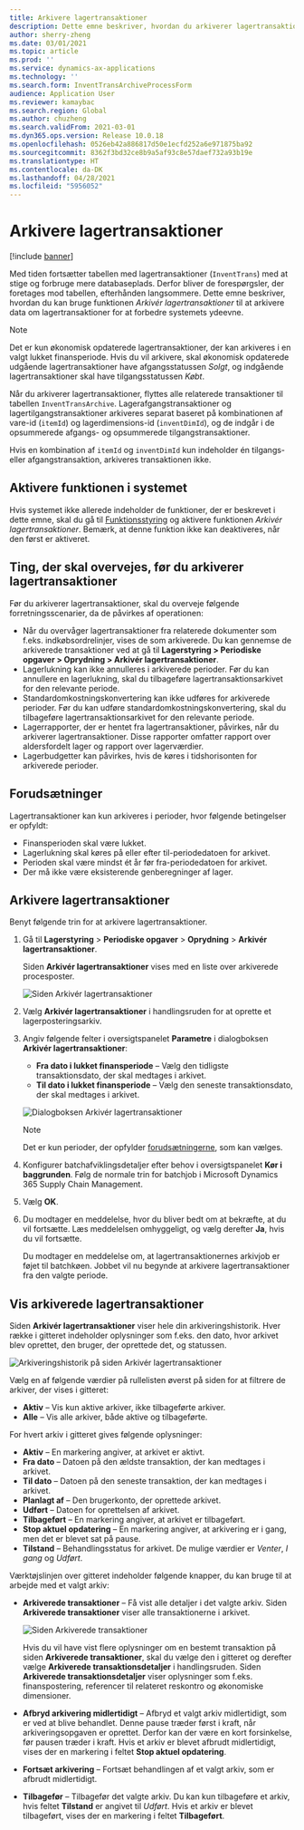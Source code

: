 ```yaml
---
title: Arkivere lagertransaktioner
description: Dette emne beskriver, hvordan du arkiverer lagertransaktionsdata for at forbedre systemets ydeevne.
author: sherry-zheng
ms.date: 03/01/2021
ms.topic: article
ms.prod: ''
ms.service: dynamics-ax-applications
ms.technology: ''
ms.search.form: InventTransArchiveProcessForm
audience: Application User
ms.reviewer: kamaybac
ms.search.region: Global
ms.author: chuzheng
ms.search.validFrom: 2021-03-01
ms.dyn365.ops.version: Release 10.0.18
ms.openlocfilehash: 0526eb42a886817d50e1ecfd252a6e971875ba92
ms.sourcegitcommit: 8362f3bd32ce8b9a5af93c8e57daef732a93b19e
ms.translationtype: HT
ms.contentlocale: da-DK
ms.lasthandoff: 04/28/2021
ms.locfileid: "5956052"
---
```

# <a name="archive-inventory-transactions"></a>Arkivere lagertransaktioner

[!include [banner](../../includes/banner.md)]

Med tiden fortsætter tabellen med lagertransaktioner (`InventTrans`) med at stige og forbruge mere databaseplads. Derfor bliver de forespørgsler, der foretages mod tabellen, efterhånden langsommere. Dette emne beskriver, hvordan du kan bruge funktionen *Arkivér lagertransaktioner* til at arkivere data om lagertransaktioner for at forbedre systemets ydeevne.

> [!NOTE]
> Det er kun økonomisk opdaterede lagertransaktioner, der kan arkiveres i en valgt lukket finansperiode. Hvis du vil arkivere, skal økonomisk opdaterede udgående lagertransaktioner have afgangsstatussen *Solgt*, og indgående lagertransaktioner skal have tilgangsstatussen *Købt*.

Når du arkiverer lagertransaktioner, flyttes alle relaterede transaktioner til tabellen `InventTransArchive`. Lagerafgangstransaktioner og lagertilgangstransaktioner arkiveres separat baseret på kombinationen af vare-id (`itemId`) og lagerdimensions-id (`inventDimId`), og de indgår i de opsummerede afgangs- og opsummerede tilgangstransaktioner.

Hvis en kombination af `itemId` og `inventDimId` kun indeholder én tilgangs- eller afgangstransaktion, arkiveres transaktionen ikke.

## <a name="turn-on-the-feature-in-your-system"></a>Aktivere funktionen i systemet

Hvis systemet ikke allerede indeholder de funktioner, der er beskrevet i dette emne, skal du gå til [Funktionsstyring](../../fin-ops-core/fin-ops/get-started/feature-management/feature-management-overview.md) og aktivere funktionen *Arkivér lagertransaktioner*. Bemærk, at denne funktion ikke kan deaktiveres, når den først er aktiveret.

## <a name="things-to-consider-before-you-archive-inventory-transactions"></a>Ting, der skal overvejes, før du arkiverer lagertransaktioner

Før du arkiverer lagertransaktioner, skal du overveje følgende forretningsscenarier, da de påvirkes af operationen:

- Når du overvåger lagertransaktioner fra relaterede dokumenter som f.eks. indkøbsordrelinjer, vises de som arkiverede. Du kan gennemse de arkiverede transaktioner ved at gå til **Lagerstyring \> Periodiske opgaver \> Oprydning \> Arkivér lagertransaktioner**.
- Lagerlukning kan ikke annulleres i arkiverede perioder. Før du kan annullere en lagerlukning, skal du tilbageføre lagertransaktionsarkivet for den relevante periode.
- Standardomkostningskonvertering kan ikke udføres for arkiverede perioder. Før du kan udføre standardomkostningskonvertering, skal du tilbageføre lagertransaktionsarkivet for den relevante periode.
- Lagerrapporter, der er hentet fra lagertransaktioner, påvirkes, når du arkiverer lagertransaktioner. Disse rapporter omfatter rapport over aldersfordelt lager og rapport over lagerværdier.
- Lagerbudgetter kan påvirkes, hvis de køres i tidshorisonten for arkiverede perioder.

## <a name="prerequisites"></a>Forudsætninger

Lagertransaktioner kan kun arkiveres i perioder, hvor følgende betingelser er opfyldt:

- Finansperioden skal være lukket.
- Lagerlukning skal køres på eller efter til-periodedatoen for arkivet.
- Perioden skal være mindst ét år før fra-periodedatoen for arkivet.
- Der må ikke være eksisterende genberegninger af lager.

## <a name="archive-inventory-transactions"></a>Arkivere lagertransaktioner

Benyt følgende trin for at arkivere lagertransaktioner.

1. Gå til **Lagerstyring** \> **Periodiske opgaver** \> **Oprydning** \> **Arkivér lagertransaktioner**.

    Siden **Arkivér lagertransaktioner** vises med en liste over arkiverede procesposter.

    ![Siden Arkivér lagertransaktioner](media/archive-inventory-empty.png "Siden Arkivér lagertransaktioner")

1. Vælg **Arkivér lagertransaktioner** i handlingsruden for at oprette et lagerposteringsarkiv.
1. Angiv følgende felter i oversigtspanelet **Parametre** i dialogboksen **Arkivér lagertransaktioner**:

    - **Fra dato i lukket finansperiode** – Vælg den tidligste transaktionsdato, der skal medtages i arkivet.
    - **Til dato i lukket finansperiode** – Vælg den seneste transaktionsdato, der skal medtages i arkivet.

    ![Dialogboksen Arkivér lagertransaktioner](media/archive-inventory-dates.png "Dialogboksen Arkivér lagertransaktioner")

    > [!NOTE]
    > Det er kun perioder, der opfylder [forudsætningerne](#prerequisites), som kan vælges.

1. Konfigurer batchafviklingsdetaljer efter behov i oversigtspanelet **Kør i baggrunden**. Følg de normale trin for batchjob i Microsoft Dynamics 365 Supply Chain Management.
1. Vælg **OK**.
1. Du modtager en meddelelse, hvor du bliver bedt om at bekræfte, at du vil fortsætte. Læs meddelelsen omhyggeligt, og vælg derefter **Ja**, hvis du vil fortsætte.

    Du modtager en meddelelse om, at lagertransaktionernes arkivjob er føjet til batchkøen. Jobbet vil nu begynde at arkivere lagertransaktioner fra den valgte periode.

## <a name="view-archived-inventory-transactions"></a>Vis arkiverede lagertransaktioner

Siden **Arkivér lagertransaktioner** viser hele din arkiveringshistorik. Hver række i gitteret indeholder oplysninger som f.eks. den dato, hvor arkivet blev oprettet, den bruger, der oprettede det, og statussen.

![Arkiveringshistorik på siden Arkivér lagertransaktioner](media/archive-inventory-full.png "Arkiveringshistorik på siden Arkivér lagertransaktioner")

Vælg en af følgende værdier på rullelisten øverst på siden for at filtrere de arkiver, der vises i gitteret:

- **Aktiv** – Vis kun aktive arkiver, ikke tilbageførte arkiver.
- **Alle** – Vis alle arkiver, både aktive og tilbageførte.

For hvert arkiv i gitteret gives følgende oplysninger:

- **Aktiv** – En markering angiver, at arkivet er aktivt.
- **Fra dato** – Datoen på den ældste transaktion, der kan medtages i arkivet.
- **Til dato** – Datoen på den seneste transaktion, der kan medtages i arkivet.
- **Planlagt af** – Den brugerkonto, der oprettede arkivet.
- **Udført** – Datoen for oprettelsen af arkivet.
- **Tilbageført** – En markering angiver, at arkivet er tilbageført.
- **Stop aktuel opdatering** – En markering angiver, at arkivering er i gang, men det er blevet sat på pause.
- **Tilstand** – Behandlingsstatus for arkivet. De mulige værdier er *Venter*, *I gang* og *Udført*.

Værktøjslinjen over gitteret indeholder følgende knapper, du kan bruge til at arbejde med et valgt arkiv:

- **Arkiverede transaktioner** – Få vist alle detaljer i det valgte arkiv. Siden **Arkiverede transaktioner** viser alle transaktionerne i arkivet.

    ![Siden Arkiverede transaktioner](media/archive-inventory-transactions.png "Siden Arkiverede transaktioner")

    Hvis du vil have vist flere oplysninger om en bestemt transaktion på siden **Arkiverede transaktioner**, skal du vælge den i gitteret og derefter vælge **Arkiverede transaktionsdetaljer** i handlingsruden. Siden **Arkiverede transaktionsdetaljer** viser oplysninger som f.eks. finanspostering, referencer til relateret reskontro og økonomiske dimensioner.

- **Afbryd arkivering midlertidigt** – Afbryd et valgt arkiv midlertidigt, som er ved at blive behandlet. Denne pause træder først i kraft, når arkiveringsopgaven er oprettet. Derfor kan der være en kort forsinkelse, før pausen træder i kraft. Hvis et arkiv er blevet afbrudt midlertidigt, vises der en markering i feltet **Stop aktuel opdatering**.
- **Fortsæt arkivering** – Fortsæt behandlingen af et valgt arkiv, som er afbrudt midlertidigt.
- **Tilbagefør** – Tilbagefør det valgte arkiv. Du kan kun tilbageføre et arkiv, hvis feltet **Tilstand** er angivet til *Udført*. Hvis et arkiv er blevet tilbageført, vises der en markering i feltet **Tilbageført**.

